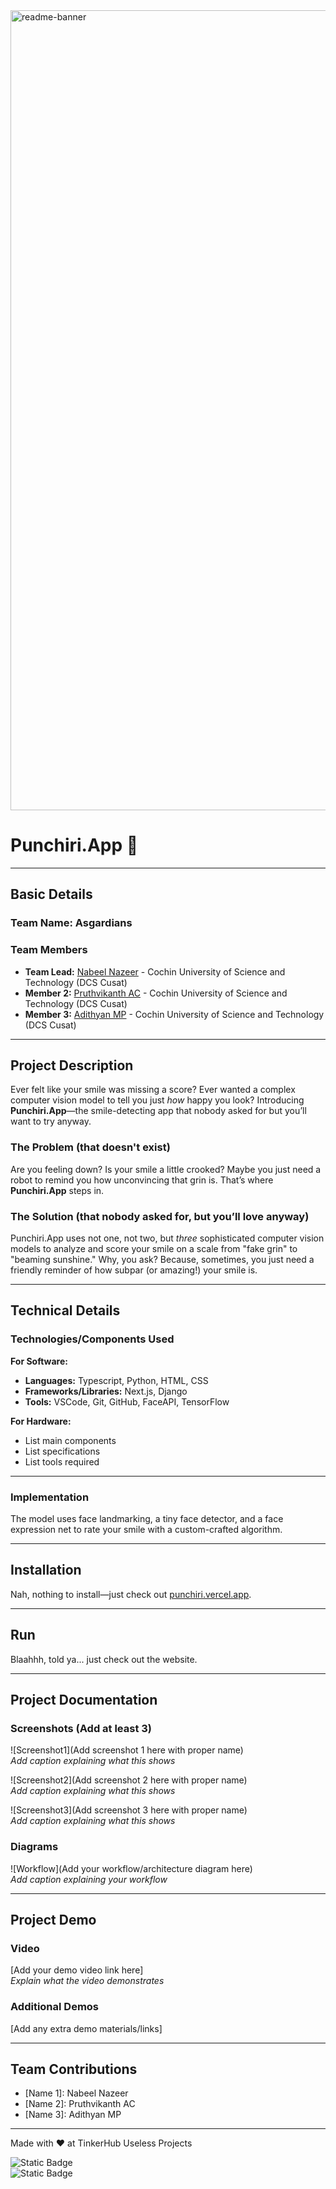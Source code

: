 <img width="1280" alt="readme-banner" src="https://github.com/user-attachments/assets/35332e92-44cb-425b-9dff-27bcf1023c6c">

# Punchiri.App 🎯

---

## Basic Details

### Team Name: Asgardians

### Team Members
- **Team Lead:** [Nabeel Nazeer](https://github.com/nabeelnazeer) - Cochin University of Science and Technology (DCS Cusat)
- **Member 2:** [Pruthvikanth AC](https://github.com/itstatsuya) - Cochin University of Science and Technology (DCS Cusat)
- **Member 3:** [Adithyan MP](https://github.com/Adithyan-mp) - Cochin University of Science and Technology (DCS Cusat)

---

## Project Description

Ever felt like your smile was missing a score? Ever wanted a complex computer vision model to tell you just *how* happy you look? Introducing **Punchiri.App**—the smile-detecting app that nobody asked for but you’ll want to try anyway.

### The Problem (that doesn't exist)
Are you feeling down? Is your smile a little crooked? Maybe you just need a robot to remind you how unconvincing that grin is. That’s where **Punchiri.App** steps in.

### The Solution (that nobody asked for, but you’ll love anyway)
Punchiri.App uses not one, not two, but *three* sophisticated computer vision models to analyze and score your smile on a scale from "fake grin" to "beaming sunshine." Why, you ask? Because, sometimes, you just need a friendly reminder of how subpar (or amazing!) your smile is.

---

## Technical Details

### Technologies/Components Used

**For Software:**
- **Languages:** Typescript, Python, HTML, CSS
- **Frameworks/Libraries:** Next.js, Django
- **Tools:** VSCode, Git, GitHub, FaceAPI, TensorFlow

**For Hardware:**
- List main components
- List specifications
- List tools required

---

### Implementation

The model uses face landmarking, a tiny face detector, and a face expression net to rate your smile with a custom-crafted algorithm.

---

## Installation

Nah, nothing to install—just check out [punchiri.vercel.app](https://punchiri.vercel.app).

---

## Run

Blaahhh, told ya... just check out the website.

---

## Project Documentation

### Screenshots (Add at least 3)

![Screenshot1](Add screenshot 1 here with proper name)  
*Add caption explaining what this shows*

![Screenshot2](Add screenshot 2 here with proper name)  
*Add caption explaining what this shows*

![Screenshot3](Add screenshot 3 here with proper name)  
*Add caption explaining what this shows*

### Diagrams

![Workflow](Add your workflow/architecture diagram here)  
*Add caption explaining your workflow*



---

## Project Demo

### Video

[Add your demo video link here]  
*Explain what the video demonstrates*

### Additional Demos

[Add any extra demo materials/links]

---

## Team Contributions

- [Name 1]: Nabeel Nazeer
- [Name 2]: Pruthvikanth AC
- [Name 3]: Adithyan MP

---

Made with ❤️ at TinkerHub Useless Projects

![Static Badge](https://img.shields.io/badge/TinkerHub-24?color=%23000000&link=https%3A%2F%2Fwww.tinkerhub.org%2F)  
![Static Badge](https://img.shields.io/badge/UselessProject--24-24?link=https%3A%2F%2Fwww.tinkerhub.org%2Fevents%2FQ2Q1TQKX6Q%2FUseless%2520Projects)
